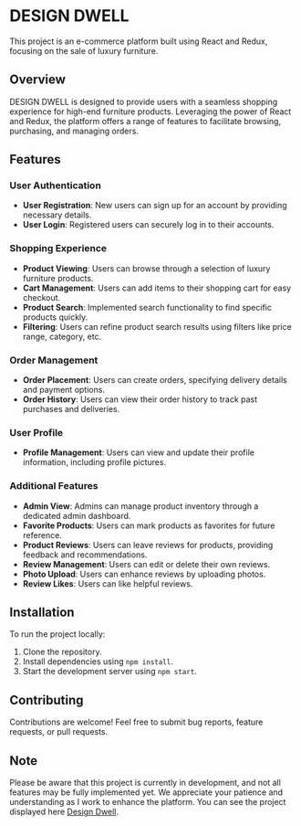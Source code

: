 # DESIGN DWELL

This project is an e-commerce platform built using React and Redux, focusing on the sale of luxury furniture.

## Overview

DESIGN DWELL is designed to provide users with a seamless shopping experience for high-end furniture products. Leveraging the power of React and Redux, the platform offers a range of features to facilitate browsing, purchasing, and managing orders.

## Features

### User Authentication

- **User Registration**: New users can sign up for an account by providing necessary details.
- **User Login**: Registered users can securely log in to their accounts.

### Shopping Experience

- **Product Viewing**: Users can browse through a selection of luxury furniture products.
- **Cart Management**: Users can add items to their shopping cart for easy checkout.
- **Product Search**: Implemented search functionality to find specific products quickly.
- **Filtering**: Users can refine product search results using filters like price range, category, etc.

### Order Management

- **Order Placement**: Users can create orders, specifying delivery details and payment options.
- **Order History**: Users can view their order history to track past purchases and deliveries.

### User Profile

- **Profile Management**: Users can view and update their profile information, including profile pictures.

### Additional Features

- **Admin View**: Admins can manage product inventory through a dedicated admin dashboard.
- **Favorite Products**: Users can mark products as favorites for future reference.
- **Product Reviews**: Users can leave reviews for products, providing feedback and recommendations.
- **Review Management**: Users can edit or delete their own reviews.
- **Photo Upload**: Users can enhance reviews by uploading photos.
- **Review Likes**: Users can like helpful reviews.

## Installation

To run the project locally:

1. Clone the repository.
2. Install dependencies using `npm install`.
3. Start the development server using `npm start`.

## Contributing

Contributions are welcome! Feel free to submit bug reports, feature requests, or pull requests.

## Note

Please be aware that this project is currently in development, and not all features may be fully implemented yet. We appreciate your patience and understanding as I work to enhance the platform. You can see the project displayed here [Design Dwell](design-dwell-ecommerce.vercel.app).
